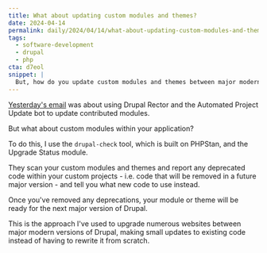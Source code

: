 ```yaml
---
title: What about updating custom modules and themes?
date: 2024-04-14
permalink: daily/2024/04/14/what-about-updating-custom-modules-and-themes
tags:
  - software-development
  - drupal
  - php
cta: d7eol
snippet: |
  But, how do you update custom modules and themes between major modern versions of Drupal?
---
```


[Yesterday's email][yesterday] was about using Drupal Rector and the Automated Project Update bot to update contributed modules.

But what about custom modules within your application?

To do this, I use the `drupal-check` tool, which is built on PHPStan, and the Upgrade Status module.

They scan your custom modules and themes and report any deprecated code within your custom projects - i.e. code that will be removed in a future major version - and tell you what new code to use instead.

Once you've removed any deprecations, your module or theme will be ready for the next major version of Drupal.

This is the approach I've used to upgrade numerous websites between major modern versions of Drupal, making small updates to existing code instead of having to rewrite it from scratch.

[yesterday]: {{site.url}}/daily/2024/04/12/drupal-rector-and-the-project-update-bot
